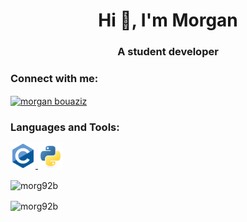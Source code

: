 <h1 align="center">Hi 👋, I'm Morgan</h1>
<h3 align="center">A student developer</h3>

<h3 align="left">Connect with me:</h3>
<p align="left">
<a href="https://linkedin.com/in/morgan bouaziz" target="blank"><img align="center" src="https://raw.githubusercontent.com/rahuldkjain/github-profile-readme-generator/master/src/images/icons/Social/linked-in-alt.svg" alt="morgan bouaziz" height="30" width="40" /></a>
</p>

<h3 align="left">Languages and Tools:</h3>
<p align="left"> <a href="https://www.cprogramming.com/" target="_blank" rel="noreferrer"> <img src="https://raw.githubusercontent.com/devicons/devicon/master/icons/c/c-original.svg" alt="c" width="40" height="40"/> </a> <a href="https://www.python.org" target="_blank" rel="noreferrer"> <img src="https://raw.githubusercontent.com/devicons/devicon/master/icons/python/python-original.svg" alt="python" width="40" height="40"/> </a> </p>

<p><img align="center" src="https://github-readme-stats.vercel.app/api/top-langs?username=morg92b&show_icons=true&locale=en&layout=compact" alt="morg92b" /></p>

<p><img align="center" src="https://github-readme-streak-stats.herokuapp.com/?user=morg92b&" alt="morg92b" /></p>

